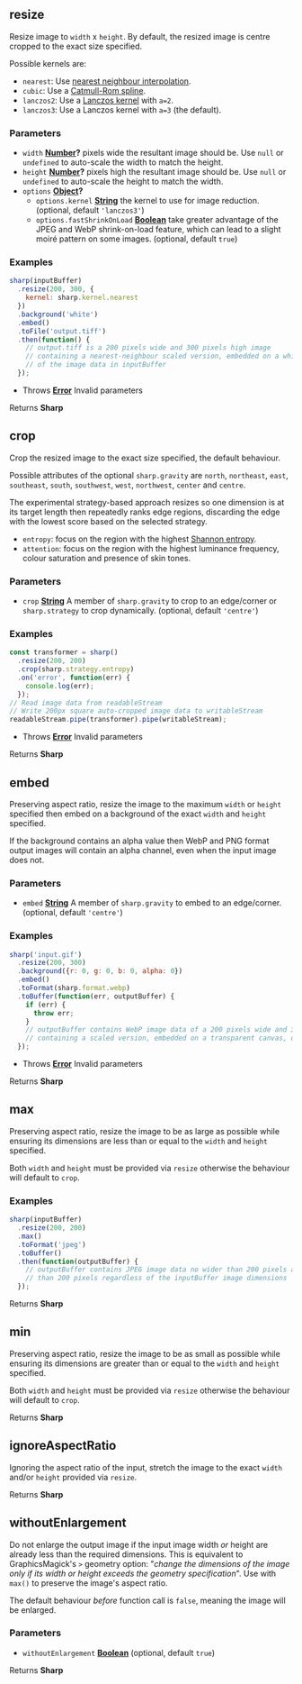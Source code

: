 <!-- Generated by documentation.js. Update this documentation by updating the source code. -->

## resize

Resize image to `width` x `height`.
By default, the resized image is centre cropped to the exact size specified.

Possible kernels are:

-   `nearest`: Use [nearest neighbour interpolation][1].
-   `cubic`: Use a [Catmull-Rom spline][2].
-   `lanczos2`: Use a [Lanczos kernel][3] with `a=2`.
-   `lanczos3`: Use a Lanczos kernel with `a=3` (the default).

### Parameters

-   `width` **[Number][4]?** pixels wide the resultant image should be. Use `null` or `undefined` to auto-scale the width to match the height.
-   `height` **[Number][4]?** pixels high the resultant image should be. Use `null` or `undefined` to auto-scale the height to match the width.
-   `options` **[Object][5]?** 
    -   `options.kernel` **[String][6]** the kernel to use for image reduction. (optional, default `'lanczos3'`)
    -   `options.fastShrinkOnLoad` **[Boolean][7]** take greater advantage of the JPEG and WebP shrink-on-load feature, which can lead to a slight moiré pattern on some images. (optional, default `true`)

### Examples

```javascript
sharp(inputBuffer)
  .resize(200, 300, {
    kernel: sharp.kernel.nearest
  })
  .background('white')
  .embed()
  .toFile('output.tiff')
  .then(function() {
    // output.tiff is a 200 pixels wide and 300 pixels high image
    // containing a nearest-neighbour scaled version, embedded on a white canvas,
    // of the image data in inputBuffer
  });
```

-   Throws **[Error][8]** Invalid parameters

Returns **Sharp** 

## crop

Crop the resized image to the exact size specified, the default behaviour.

Possible attributes of the optional `sharp.gravity` are `north`, `northeast`, `east`, `southeast`, `south`,
`southwest`, `west`, `northwest`, `center` and `centre`.

The experimental strategy-based approach resizes so one dimension is at its target length
then repeatedly ranks edge regions, discarding the edge with the lowest score based on the selected strategy.

-   `entropy`: focus on the region with the highest [Shannon entropy][9].
-   `attention`: focus on the region with the highest luminance frequency, colour saturation and presence of skin tones.

### Parameters

-   `crop` **[String][6]** A member of `sharp.gravity` to crop to an edge/corner or `sharp.strategy` to crop dynamically. (optional, default `'centre'`)

### Examples

```javascript
const transformer = sharp()
  .resize(200, 200)
  .crop(sharp.strategy.entropy)
  .on('error', function(err) {
    console.log(err);
  });
// Read image data from readableStream
// Write 200px square auto-cropped image data to writableStream
readableStream.pipe(transformer).pipe(writableStream);
```

-   Throws **[Error][8]** Invalid parameters

Returns **Sharp** 

## embed

Preserving aspect ratio, resize the image to the maximum `width` or `height` specified
then embed on a background of the exact `width` and `height` specified.

If the background contains an alpha value then WebP and PNG format output images will
contain an alpha channel, even when the input image does not.

### Parameters

-   `embed` **[String][6]** A member of `sharp.gravity` to embed to an edge/corner. (optional, default `'centre'`)

### Examples

```javascript
sharp('input.gif')
  .resize(200, 300)
  .background({r: 0, g: 0, b: 0, alpha: 0})
  .embed()
  .toFormat(sharp.format.webp)
  .toBuffer(function(err, outputBuffer) {
    if (err) {
      throw err;
    }
    // outputBuffer contains WebP image data of a 200 pixels wide and 300 pixels high
    // containing a scaled version, embedded on a transparent canvas, of input.gif
  });
```

-   Throws **[Error][8]** Invalid parameters

Returns **Sharp** 

## max

Preserving aspect ratio, resize the image to be as large as possible
while ensuring its dimensions are less than or equal to the `width` and `height` specified.

Both `width` and `height` must be provided via `resize` otherwise the behaviour will default to `crop`.

### Examples

```javascript
sharp(inputBuffer)
  .resize(200, 200)
  .max()
  .toFormat('jpeg')
  .toBuffer()
  .then(function(outputBuffer) {
    // outputBuffer contains JPEG image data no wider than 200 pixels and no higher
    // than 200 pixels regardless of the inputBuffer image dimensions
  });
```

Returns **Sharp** 

## min

Preserving aspect ratio, resize the image to be as small as possible
while ensuring its dimensions are greater than or equal to the `width` and `height` specified.

Both `width` and `height` must be provided via `resize` otherwise the behaviour will default to `crop`.

Returns **Sharp** 

## ignoreAspectRatio

Ignoring the aspect ratio of the input, stretch the image to
the exact `width` and/or `height` provided via `resize`.

Returns **Sharp** 

## withoutEnlargement

Do not enlarge the output image if the input image width _or_ height are already less than the required dimensions.
This is equivalent to GraphicsMagick's `>` geometry option:
"_change the dimensions of the image only if its width or height exceeds the geometry specification_".
Use with `max()` to preserve the image's aspect ratio.

The default behaviour _before_ function call is `false`, meaning the image will be enlarged.

### Parameters

-   `withoutEnlargement` **[Boolean][7]**  (optional, default `true`)

Returns **Sharp** 

[1]: http://en.wikipedia.org/wiki/Nearest-neighbor_interpolation

[2]: https://en.wikipedia.org/wiki/Centripetal_Catmull%E2%80%93Rom_spline

[3]: https://en.wikipedia.org/wiki/Lanczos_resampling#Lanczos_kernel

[4]: https://developer.mozilla.org/docs/Web/JavaScript/Reference/Global_Objects/Number

[5]: https://developer.mozilla.org/docs/Web/JavaScript/Reference/Global_Objects/Object

[6]: https://developer.mozilla.org/docs/Web/JavaScript/Reference/Global_Objects/String

[7]: https://developer.mozilla.org/docs/Web/JavaScript/Reference/Global_Objects/Boolean

[8]: https://developer.mozilla.org/docs/Web/JavaScript/Reference/Global_Objects/Error

[9]: https://en.wikipedia.org/wiki/Entropy_%28information_theory%29
